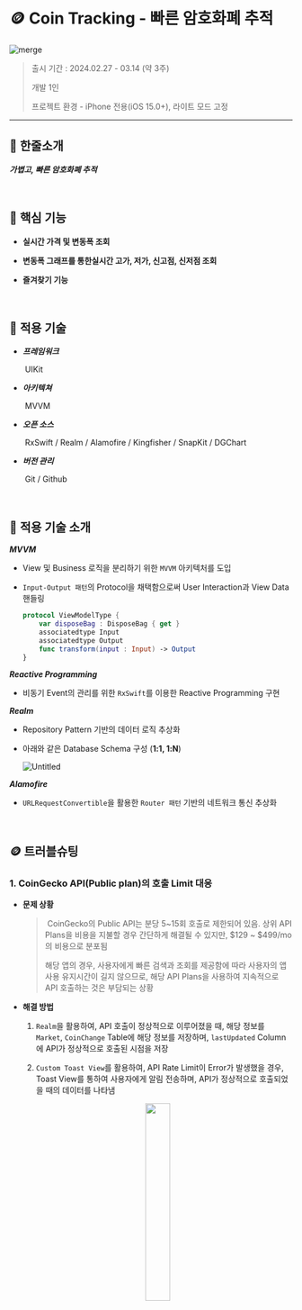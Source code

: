 # 🪙 **Coin Tracking - 빠른 암호화폐 추적**

![merge](https://github.com/Jin0331/CoinTracking/assets/42958809/0b39e0ee-67e8-4959-996e-5bc73ca144a7)

> 출시 기간 : 2024.02.27 - 03.14 (약 3주)
>
> 개발 1인
>
> 프로젝트 환경 - iPhone 전용(iOS 15.0+), 라이트 모드 고정

---

## 🔎 **한줄소개**

***가볍고, 빠른 암호화폐 추적***

<br>

## 🔎 **핵심 기능**

* **실시간 가격 및 변동폭 조회**

* **변동폭 그래프를 통한실시간 고가, 저가, 신고점, 신저점 조회**

* **즐겨찾기 기능**

<br>


## 🔎 **적용 기술**

* ***프레임워크***

  ​	UIKit

* ***아키텍쳐***

  ​	MVVM

* ***오픈 소스***

  ​	RxSwift / Realm / Alamofire / Kingfisher / SnapKit / DGChart

* ***버전 관리***

  ​	Git / Github

<br>

## 🔎 **적용 기술 소개**

***MVVM***

* View 및 Business 로직을 분리하기 위한 `MVVM` 아키텍처를 도입

* `Input-Output 패턴`의 Protocol을 채택함으로써 User Interaction과 View Data 핸들링

    ```swift
    protocol ViewModelType {
        var disposeBag : DisposeBag { get }
        associatedtype Input
        associatedtype Output
        func transform(input : Input) -> Output
    }
    ```

***Reactive Programming***

* 비동기 Event의 관리를 위한 `RxSwift`를 이용한 Reactive Programming 구현

***Realm***

* Repository Pattern 기반의 데이터 로직 추상화

* 아래와 같은 Database Schema 구성 (**1:1, 1:N**)

  ![Untitled](https://github.com/Jin0331/CoinTracking/assets/42958809/d2adee0f-eec0-4743-9164-bb73c026ec3b)

***Alamofire***

* `URLRequestConvertible`을 활용한 `Router 패턴` 기반의 네트워크 통신 추상화

<br>

## 🪙 트러블슈팅

### 1. CoinGecko API(Public plan)의 호출 Limit 대응

* **문제 상황**

  > ​	CoinGecko의 Public API는 분당 5~15회 호출로 제한되어 있음. 상위 API Plans을 비용을 지불할 경우 간단하게 해결될 수 있지만, $129 ~ $499/mo의 비용으로 분포됨
  >
  > 해당 앱의 경우, 사용자에게 빠른 검색과 조회를 제공함에 따라 사용자의 앱 사용 유지시간이 길지 않으므로, 해당 API Plans을 사용하여 지속적으로 API 호출하는 것은 부담되는 상황

* **해결 방법**

  1. ``Realm``을 활용하여, API 호출이 정상적으로 이루어졌을 때, 해당 정보를 ``Market``, ``CoinChange`` Table에 해당 정보를 저장하며, ``lastUpdated`` Column에 API가 정상적으로 호출된 시점을 저장

  2. ``Custom Toast View``를 활용하여, API Rate Limit이 Error가 발생했을 경우, Toast View를 통하여 사용자에게 알림 전송하며, API가 정상적으로 호출되었을 때의 데이터를 나타냄

  <p align="center">
      <img src="https://github.com/Jin0331/CoinTracking/assets/42958809/a6ef4d3f-8491-4aab-8351-883ec7344310" width="30%" height="30%"/>
  </p>
